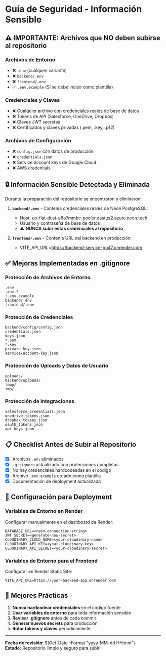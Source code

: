 # Guía de Seguridad - Información Sensible

## ⚠️ IMPORTANTE: Archivos que NO deben subirse al repositorio

### Archivos de Entorno
- ❌ `.env` (cualquier variante)
- ❌ `backend/.env`
- ❌ `frontend/.env`
- ✅ `.env.example` (SÍ se debe incluir como plantilla)

### Credenciales y Claves
- ❌ Cualquier archivo con credenciales reales de base de datos
- ❌ Tokens de API (Salesforce, OneDrive, Dropbox)
- ❌ Claves JWT secretas
- ❌ Certificados y claves privadas (.pem, .key, .p12)

### Archivos de Configuración
- ❌ `config.json` con datos de producción
- ❌ `credentials.json`
- ❌ Service account keys de Google Cloud
- ❌ AWS credentials

## 🔒 Información Sensible Detectada y Eliminada

Durante la preparación del repositorio se encontraron y eliminaron:

1. **`backend/.env`** - Contenía credenciales reales de Neon PostgreSQL:
   - Host: ep-flat-dust-a8o7mmbc-pooler.eastus2.azure.neon.tech
   - Usuario y contraseña de base de datos
   - ⚠️ **NUNCA subir estas credenciales al repositorio**

2. **`frontend/.env`** - Contenía URL del backend en producción:
   - VITE_API_URL=https://backend-service-pu47.onrender.com

## ✅ Mejoras Implementadas en .gitignore

### Protección de Archivos de Entorno
```gitignore
.env
.env.*
!.env.example
backend/.env
frontend/.env
```

### Protección de Credenciales
```gitignore
backend/config/config.json
credentials.json
keys.json
*.pem
*.key
private_key.json
service-account-key.json
```

### Protección de Uploads y Datos de Usuario
```gitignore
uploads/
backend/uploads/
temp/
tmp/
```

### Protección de Integraciones
```gitignore
salesforce_credentials.json
onedrive_tokens.json
dropbox_tokens.json
oauth_tokens.json
api_keys.json
```

## 📋 Checklist Antes de Subir al Repositorio

- [x] Archivos `.env` eliminados
- [x] `.gitignore` actualizado con protecciones completas
- [x] No hay credenciales hardcodeadas en el código
- [x] Archivo `.env.example` creado como plantilla
- [x] Documentación de deployment actualizada

## 🚀 Configuración para Deployment

### Variables de Entorno en Render
Configurar manualmente en el dashboard de Render:
```
DATABASE_URL=<neon-connection-string>
JWT_SECRET=<generate-new-secret>
CLOUDINARY_CLOUD_NAME=<your-cloudinary-name>
CLOUDINARY_API_KEY=<your-cloudinary-key>
CLOUDINARY_API_SECRET=<your-cloudinary-secret>
```

### Variables de Entorno para el Frontend
Configurar en Render Static Site:
```
VITE_API_URL=https://your-backend-app.onrender.com
```

## 📖 Mejores Prácticas

1. **Nunca hardcodear credenciales** en el código fuente
2. **Usar variables de entorno** para toda información sensible
3. **Revisar .gitignore** antes de cada commit
4. **Generar nuevos secrets** para producción
5. **Rotar tokens y claves** periódicamente

---

**Fecha de revisión:** $(Get-Date -Format "yyyy-MM-dd HH:mm")  
**Estado:** Repositorio limpio y seguro para subir
